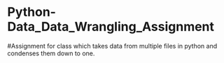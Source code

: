# Python-Data_Data_Wrangling_Assignment
#Assignment for class which takes data from multiple files in python and condenses them down to one.
